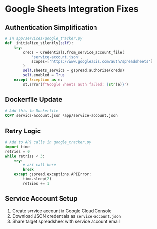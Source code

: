 # Google Sheets Integration Fixes

## Authentication Simplification
```python
# In app/services/google_tracker.py
def _initialize_silently(self):
    try:
        creds = Credentials.from_service_account_file(
            'service-account.json',
            scopes=['https://www.googleapis.com/auth/spreadsheets']
        )
        self.sheets_service = gspread.authorize(creds)
        self.enabled = True
    except Exception as e:
        st.error(f"Google Sheets auth failed: {str(e)}")
```

## Dockerfile Update
```dockerfile
# Add this to Dockerfile
COPY service-account.json /app/service-account.json
```

## Retry Logic
```python
# Add to API calls in google_tracker.py
import time
retries = 0
while retries < 3:
    try:
        # API call here
        break
    except gspread.exceptions.APIError:
        time.sleep(2)
        retries += 1
```

## Service Account Setup
1. Create service account in Google Cloud Console
2. Download JSON credentials as `service-account.json`
3. Share target spreadsheet with service account email